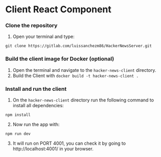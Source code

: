 # Client React Component

### Clone the repository

1. Open your terminal and type:

```
git clone https://gitlab.com/luissanchezm86/HackerNewsServer.git
```

### Build the client image for Docker (optional)

1. Open the terminal and navigate to the `hacker-news-client` directory.
2. Build the Client with `docker build -t hacker-news-client .`

### Install and run the client

1. On the `hacker-news-client` directory run the following command to install all dependencies:

```
npm install
```

2. Now run the app with:

```
npm run dev
```

3. It will run on PORT 4001, you can check it by going to http://localhost:4001/ in your browser.
